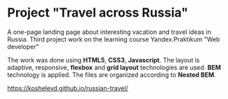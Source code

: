# Project "Travel across Russia"

A one-page landing page about interesting vacation and travel ideas in 
Russia. Third project work on the 
learning course Yandex.Praktikum "Web developer" 

The work was done using **HTML5**, **CSS3**, **Javascript**.
The layout is adaptive, responsive, **flexbox** and **grid layout** 
technologies are used.
**BEM** technology is applied. The files are organized according to **Nested 
BEM**. 

https://koshelevd.github.io/russian-travel/
